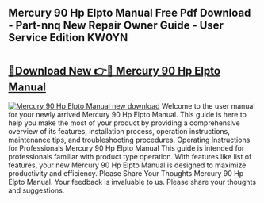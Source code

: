 ## Mercury 90 Hp Elpto Manual Free Pdf Download - Part-nnq New Repair Owner Guide - User Service Edition KW0YN

# <h2><a href="http://bc89959.oget.top/?id=Mercury+90+Hp+Elpto+Manual">🔗Download New 👉🔴 Mercury 90 Hp Elpto Manual</a></h2>

[![Mercury 90 Hp Elpto Manual new download](https://i.imgur.com/5g1atiW.png)](http://bc89959.oget.top/?id=Mercury+90+Hp+Elpto+Manual)
Welcome to the user manual for your newly arrived Mercury 90 Hp Elpto Manual. This guide is here to help you make the most of your product by providing a comprehensive overview of its features, installation process, operation instructions, maintenance tips, and troubleshooting procedures. Operating Instructions for Professionals Mercury 90 Hp Elpto Manual This guide is intended for professionals familiar with product type operation. With features like list of features, your new Mercury 90 Hp Elpto Manual is designed to maximize productivity and efficiency. Please Share Your Thoughts Mercury 90 Hp Elpto Manual. Your feedback is invaluable to us. Please share your thoughts and suggestions.
